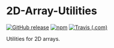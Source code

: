 # 2D-Array-Utilities

[![GitHub release](https://img.shields.io/github/release/haykam821/2D-Array-Utilities.svg?style=popout&label=github)](https://github.com/haykam821/2D-Array-Utilities/releases/latest)
[![npm](https://img.shields.io/npm/v/2d-array-utilities.svg?style=popout&colorB=red)](https://www.npmjs.com/package/2d-array-utilities)
[![Travis (.com)](https://img.shields.io/travis/com/haykam821/2D-Array-Utilities.svg?style=popout)](https://travis-ci.com/haykam821/2D-Array-Utilities)

Utilities for 2D arrays.
